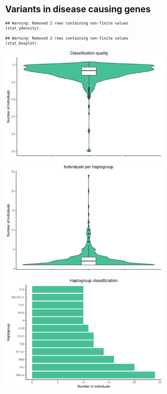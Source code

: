 Variants in disease causing genes
================

    ## Warning: Removed 2 rows containing non-finite values (stat_ydensity).

    ## Warning: Removed 2 rows containing non-finite values (stat_boxplot).

![](haplogroups_files/figure-gfm/unnamed-chunk-1-1.png)<!-- -->![](haplogroups_files/figure-gfm/unnamed-chunk-1-2.png)<!-- -->![](haplogroups_files/figure-gfm/unnamed-chunk-1-3.png)<!-- -->
